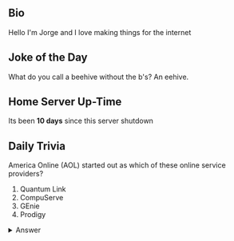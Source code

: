 ## Bio

Hello I'm Jorge and I love making things for the internet

## Joke of the Day

What do you call a beehive without the b's? An eehive.

## Home Server Up-Time

Its been **10 days** since this server shutdown


## Daily Trivia

America Online (AOL) started out as which of these online service providers?
 1. Quantum Link
 2. CompuServe
 3. GEnie
 4. Prodigy

<details>
  <summary>Answer</summary>
  Quantum Link
</details>
